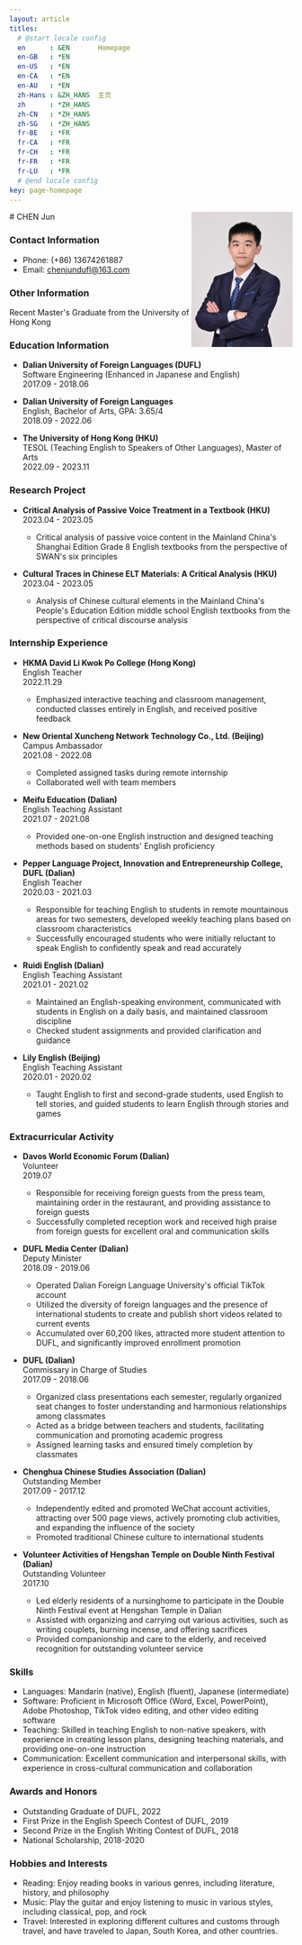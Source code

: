 ```yaml
---
layout: article
titles:
  # @start locale config
  en      : &EN       Homepage
  en-GB   : *EN
  en-US   : *EN
  en-CA   : *EN
  en-AU   : *EN
  zh-Hans : &ZH_HANS  主页
  zh      : *ZH_HANS
  zh-CN   : *ZH_HANS
  zh-SG   : *ZH_HANS
  fr-BE   : *FR
  fr-CA   : *FR
  fr-CH   : *FR
  fr-FR   : *FR
  fr-LU   : *FR
  # @end locale config
key: page-homepage
---
```


<img src= "./images/profile3.png" align=right width="180"/>
# CHEN Jun

### Contact Information
* Phone: (+86) 13674261887 
* Email: chenjundufl@163.com

### Other Information
Recent Master's Graduate from the University of Hong Kong

### Education Information
* **Dalian University of Foreign Languages (DUFL)**  
  Software Engineering (Enhanced in Japanese and English)  
  2017.09 - 2018.06

* **Dalian University of Foreign Languages**  
  English, Bachelor of Arts, GPA: 3.65/4  
  2018.09 - 2022.06

* **The University of Hong Kong (HKU)**  
  TESOL (Teaching English to Speakers of Other Languages), Master of Arts  
  2022.09 - 2023.11

### Research Project
* **Critical Analysis of Passive Voice Treatment in a Textbook (HKU)**  
  2023.04 - 2023.05  
  * Critical analysis of passive voice content in the Mainland China's Shanghai Edition Grade 8 English textbooks from the perspective of SWAN's six principles

* **Cultural Traces in Chinese ELT Materials: A Critical Analysis (HKU)**  
  2023.04 - 2023.05  
  * Analysis of Chinese cultural elements in the Mainland China's People's Education Edition middle school English textbooks from the perspective of critical discourse analysis

### Internship Experience
* **HKMA David Li Kwok Po College (Hong Kong)**  
  English Teacher  
  2022.11.29  
  * Emphasized interactive teaching and classroom management, conducted classes entirely in English, and received positive feedback

* **New Oriental Xuncheng Network Technology Co., Ltd. (Beijing)**  
  Campus Ambassador  
  2021.08 - 2022.08  
  * Completed assigned tasks during remote internship
  * Collaborated well with team members

* **Meifu Education (Dalian)**  
  English Teaching Assistant  
  2021.07 - 2021.08  
  * Provided one-on-one English instruction and designed teaching methods based on students' English proficiency

* **Pepper Language Project, Innovation and Entrepreneurship College, DUFL (Dalian)**  
  English Teacher  
  2020.03 - 2021.03  
  * Responsible for teaching English to students in remote mountainous areas for two semesters, developed weekly teaching plans based on classroom characteristics
  * Successfully encouraged students who were initially reluctant to speak English to confidently speak and read accurately

* **Ruidi English (Dalian)**  
  English Teaching Assistant  
  2021.01 - 2021.02  
  * Maintained an English-speaking environment, communicated with students in English on a daily basis, and maintained classroom discipline
  * Checked student assignments and provided clarification and guidance

* **Lily English (Beijing)**  
  English Teaching Assistant  
  2020.01 - 2020.02  
  * Taught English to first and second-grade students, used English to tell stories, and guided students to learn English through stories and games

### Extracurricular Activity
* **Davos World Economic Forum (Dalian)**  
  Volunteer  
  2019.07  
  * Responsible for receiving foreign guests from the press team, maintaining order in the restaurant, and providing assistance to foreign guests
  * Successfully completed reception work and received high praise from foreign guests for excellent oral and communication skills

* **DUFL Media Center (Dalian)**  
  Deputy Minister  
  2018.09 - 2019.06  
  * Operated Dalian Foreign Language University's official TikTok account
  * Utilized the diversity of foreign languages and the presence of international students to create and publish short videos related to current events
  * Accumulated over 60,200 likes, attracted more student attention to DUFL, and significantly improved enrollment promotion

* **DUFL (Dalian)**  
  Commissary in Charge of Studies  
  2017.09 - 2018.06  
  * Organized class presentations each semester, regularly organized seat changes to foster understanding and harmonious relationships among classmates
  * Acted as a bridge between teachers and students, facilitating communication and promoting academic progress
  * Assigned learning tasks and ensured timely completion by classmates

* **Chenghua Chinese Studies Association (Dalian)**  
  Outstanding Member  
  2017.09 - 2017.12  
  * Independently edited and promoted WeChat account activities, attracting over 500 page views, actively promoting club activities, and expanding the influence of the society
  * Promoted traditional Chinese culture to international students

* **Volunteer Activities of Hengshan Temple on Double Ninth Festival (Dalian)**  
  Outstanding Volunteer  
  2017.10  
  * Led elderly residents of a nursinghome to participate in the Double Ninth Festival event at Hengshan Temple in Dalian
  * Assisted with organizing and carrying out various activities, such as writing couplets, burning incense, and offering sacrifices
  * Provided companionship and care to the elderly, and received recognition for outstanding volunteer service

### Skills
* Languages: Mandarin (native), English (fluent), Japanese (intermediate)
* Software: Proficient in Microsoft Office (Word, Excel, PowerPoint), Adobe Photoshop, TikTok video editing, and other video editing software
* Teaching: Skilled in teaching English to non-native speakers, with experience in creating lesson plans, designing teaching materials, and providing one-on-one instruction
* Communication: Excellent communication and interpersonal skills, with experience in cross-cultural communication and collaboration

### Awards and Honors
* Outstanding Graduate of DUFL, 2022
* First Prize in the English Speech Contest of DUFL, 2019
* Second Prize in the English Writing Contest of DUFL, 2018
* National Scholarship, 2018-2020

### Hobbies and Interests
* Reading: Enjoy reading books in various genres, including literature, history, and philosophy
* Music: Play the guitar and enjoy listening to music in various styles, including classical, pop, and rock
* Travel: Interested in exploring different cultures and customs through travel, and have traveled to Japan, South Korea, and other countries.
